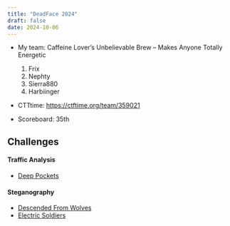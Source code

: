 ```yaml
---
title: "DeadFace 2024"
draft: false
date: 2024-10-06
---
```


- My team: Caffeine Lover’s Unbelievable Brew – Makes Anyone Totally Energetic
  1. Frix
  2. Nephty
  3. Sierra880
  4. Harbiinger

- CTTtime: https://ctftime.org/team/359021


- Scoreboard: 35th 

## Challenges

#### Traffic Analysis
- [Deep Pockets](/writeups/deadface2024/deeppockets/)

#### Steganography
- [Descended From Wolves](/writeups/deadface2024/descendedfromwolves/)
- [Electric Soldiers](/writeups/deadface2024/electricsoldiers/)
